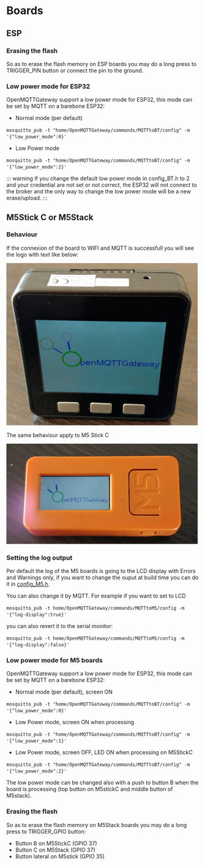 # Boards

## ESP

### Erasing the flash

So as to erase the flash memory on ESP boards you may do a long press to TRIGGER_PIN button or connect the pin to the ground.

### Low power mode for ESP32
OpenMQTTGateway support a low power mode for ESP32, this mode can be set by MQTT on a barebone ESP32:

* Normal mode (per default)

`mosquitto_pub -t "home/OpenMQTTGateway/commands/MQTTtoBT/config" -m '{"low_power_mode":0}'`

* Low Power mode

`mosquitto_pub -t "home/OpenMQTTGateway/commands/MQTTtoBT/config" -m '{"low_power_mode":2}'`

::: warning
If you change the default low power mode in config_BT.h to 2 and your credential are not set or not correct, the ESP32 will not connect to the broker and the only way to change the low power mode will be a new erase/upload.
:::

## M5Stick C or M5Stack

### Behaviour

If the connexion of the board to WIFI and MQTT is successfull you will see the logo with text like below:

![boards](../img/OpenMQTTgateway_M5_Stack_Board_Display_Text.png)

The same behaviour apply to M5 Stick C

![boards](../img/OpenMQTTgateway_M5_StickC_Board_Display_Text.png)

### Setting the log output

Per default the log of the M5 boards is going to the LCD display with Errors and Warnings only, if you want to change the ouput at build time you can do it in [config_M5.h](https://github.com/1technophile/OpenMQTTGateway/blob/development/main/config_M5.h).

You can also change it by MQTT. For example if you want to set to LCD

`mosquitto_pub -t home/OpenMQTTGateway/commands/MQTTtoM5/config -m '{"log-display":true}'`

you can also revert it to the serial monitor:

`mosquitto_pub -t home/OpenMQTTGateway/commands/MQTTtoM5/config -m '{"log-display":false}'`

### Low power mode for M5 boards
OpenMQTTGateway support a low power mode for ESP32, this mode can be set by MQTT on a barebone ESP32:

* Normal mode (per default), screen ON

`mosquitto_pub -t "home/OpenMQTTGateway/commands/MQTTtoBT/config" -m '{"low_power_mode":0}'`

* Low Power mode, screen ON when processing

`mosquitto_pub -t "home/OpenMQTTGateway/commands/MQTTtoBT/config" -m '{"low_power_mode":1}'`

* Low Power mode, screen OFF, LED ON when processing on M5StickC

`mosquitto_pub -t "home/OpenMQTTGateway/commands/MQTTtoBT/config" -m '{"low_power_mode":2}'`

The low power mode can be changed also with a push to button B when the board is processing (top button on M5stickC and middle button of M5stack).

### Erasing the flash

So as to erase the flash memory on M5Stack boards you may do a long press to TRIGGER_GPIO button:
* Button B on M5StickC (GPIO 37)
* Button C on M5Stack (GPIO 37)
* Button lateral on M5stick (GPIO 35)
